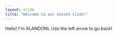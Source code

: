 ```yaml
---
layout: slide
title: "Welcome to our second slide!"
---
```

Hello! I'm XLANDONL
Use the left arrow to go back!
